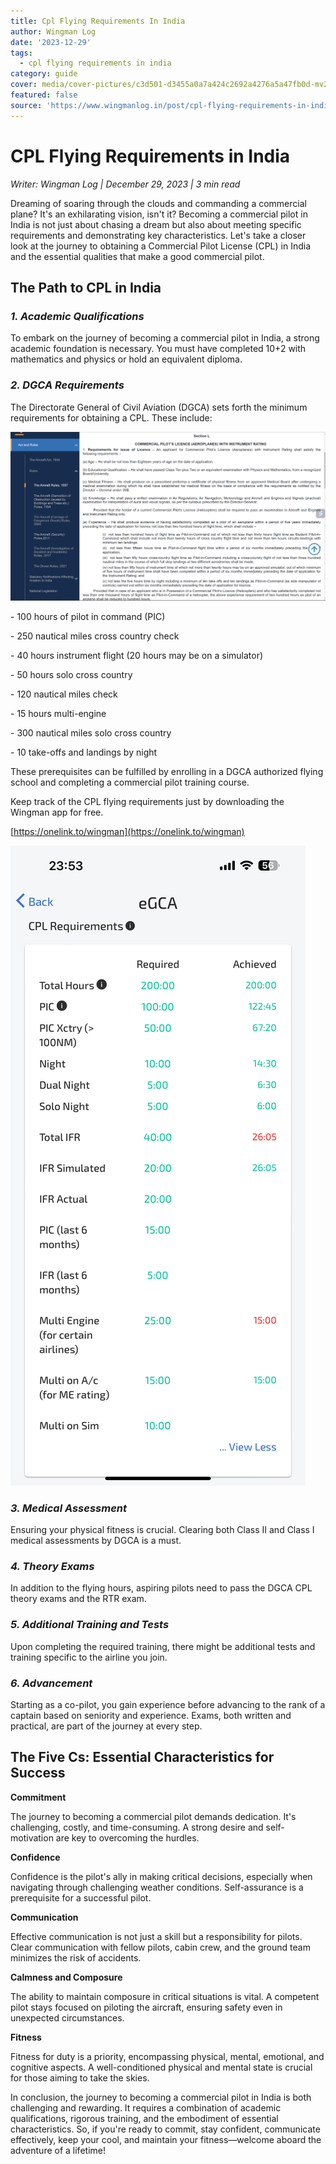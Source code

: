 ```yaml
---
title: Cpl Flying Requirements In India
author: Wingman Log
date: '2023-12-29'
tags:
  - cpl flying requirements in india
category: guide
cover: media/cover-pictures/c3d501-d3455a0a7a424c2692a4276a5a47fb0d-mv2-d568ae68.png
featured: false
source: 'https://www.wingmanlog.in/post/cpl-flying-requirements-in-india'
---
```


# CPL Flying Requirements in India

*Writer: Wingman Log | December 29, 2023 | 3 min read*

Dreaming of soaring through the clouds and commanding a commercial plane? It's an exhilarating vision, isn't it? Becoming a commercial pilot in India is not just about chasing a dream but also about meeting specific requirements and demonstrating key characteristics. Let's take a closer look at the journey to obtaining a Commercial Pilot License (CPL) in India and the essential qualities that make a good commercial pilot.

## The Path to CPL in India

### ***1\. Academic Qualifications***

To embark on the journey of becoming a commercial pilot in India, a strong academic foundation is necessary. You must have completed 10+2 with mathematics and physics or hold an equivalent diploma.

### ***2\. DGCA Requirements***

The Directorate General of Civil Aviation (DGCA) sets forth the minimum requirements for obtaining a CPL. These include:

![img](media/blog-media/c3d501-ea384055e6034d3cbc8f1c21079fa7b4-mv2-7894afc5.png)

\- 100 hours of pilot in command (PIC)

\- 250 nautical miles cross country check

\- 40 hours instrument flight (20 hours may be on a simulator)

\- 50 hours solo cross country

\- 120 nautical miles check

\- 15 hours multi-engine

\- 300 nautical miles solo cross country

\- 10 take-offs and landings by night

These prerequisites can be fulfilled by enrolling in a DGCA authorized flying school and completing a commercial pilot training course.  

Keep track of the CPL flying requirements just by downloading the Wingman app for free.

[https://onelink.to/wingman](https://onelink.to/wingman)  

![img](media/blog-media/c3d501-f29da66c352c489c8e8da24b41c64669-mv2-891ede8b.png)

### ***3\. Medical Assessment***

Ensuring your physical fitness is crucial. Clearing both Class II and Class I medical assessments by DGCA is a must.

### ***4\. Theory Exams***

In addition to the flying hours, aspiring pilots need to pass the DGCA CPL theory exams and the RTR exam.

### ***5\. Additional Training and Tests***

Upon completing the required training, there might be additional tests and training specific to the airline you join.

### ***6\. Advancement***

Starting as a co-pilot, you gain experience before advancing to the rank of a captain based on seniority and experience. Exams, both written and practical, are part of the journey at every step.

## The Five Cs: Essential Characteristics for Success

**Commitment**

The journey to becoming a commercial pilot demands dedication. It's challenging, costly, and time-consuming. A strong desire and self-motivation are key to overcoming the hurdles.

**Confidence**

Confidence is the pilot's ally in making critical decisions, especially when navigating through challenging weather conditions. Self-assurance is a prerequisite for a successful pilot.

**Communication**

Effective communication is not just a skill but a responsibility for pilots. Clear communication with fellow pilots, cabin crew, and the ground team minimizes the risk of accidents.

**Calmness and Composure**

The ability to maintain composure in critical situations is vital. A competent pilot stays focused on piloting the aircraft, ensuring safety even in unexpected circumstances.

**Fitness**

Fitness for duty is a priority, encompassing physical, mental, emotional, and cognitive aspects. A well-conditioned physical and mental state is crucial for those aiming to take the skies.

In conclusion, the journey to becoming a commercial pilot in India is both challenging and rewarding. It requires a combination of academic qualifications, rigorous training, and the embodiment of essential characteristics. So, if you're ready to commit, stay confident, communicate effectively, keep your cool, and maintain your fitness—welcome aboard the adventure of a lifetime!
